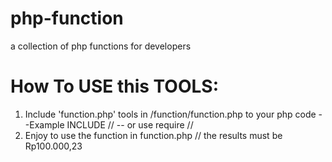 # php-function
a collection of php functions for developers

# How To USE this TOOLS:
1. Include 'function.php' tools in /function/function.php to your php code
   --Example INCLUDE
   //<?php include 'function/function.php' ?>
   -- or use require
   //<?php require 'function/function.php' ?>
 2. Enjoy to use the function in function.php
   //<?= rupiah(1000000.23) ?> the results must be Rp100.000,23
